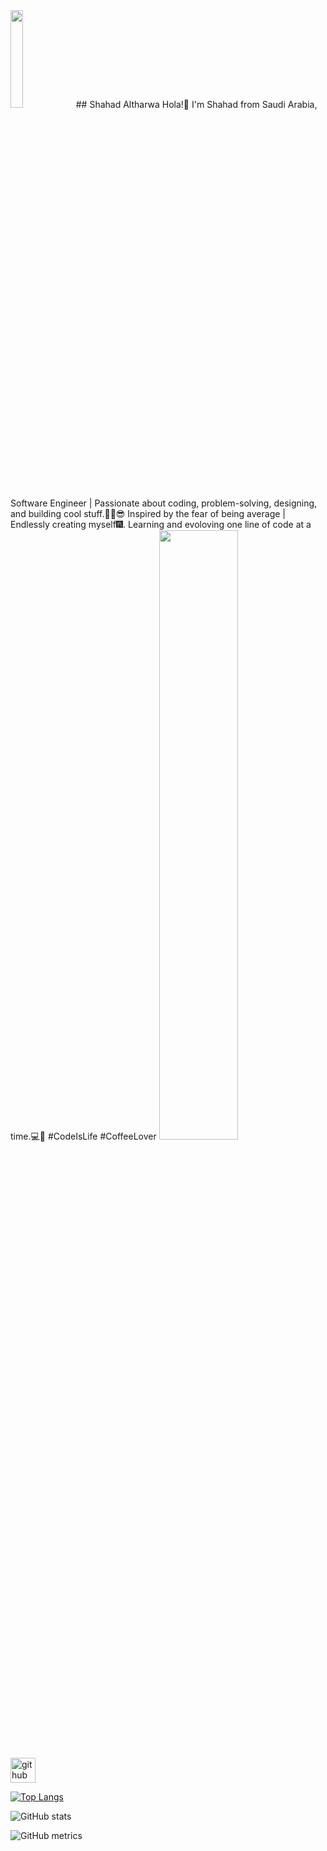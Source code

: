 <img src="https://github.com/shhahad20/About/blob/69d963b05a246f961164bd889fcfdf3983169697/Untitled-2-02.png" width="20%">
## Shahad Altharwa
Hola!👋 I'm Shahad from Saudi Arabia, Software Engineer | Passionate about coding, problem-solving, designing, and building cool stuff.🐱‍🏍😎
Inspired by the fear of being average | Endlessly creating myself🎆. Learning and evoloving one line of code at a time.💻🚀 #CodeIsLife #CoffeeLover

<img src="https://github.com/shhahad20/About/blob/main/Untitled-1-02.png" width="50%">



[<img src='https://cdn.jsdelivr.net/npm/simple-icons@3.0.1/icons/github.svg' alt='github' height='40'>](https://github.com/shhahad20)  

[![Top Langs](https://github-readme-stats.vercel.app/api/top-langs/?username=shhahad20)](https://github.com/anuraghazra/github-readme-stats)

![GitHub stats](https://github-readme-stats.vercel.app/api?username=shhahad20&show_icons=true)  

![GitHub metrics](https://metrics.lecoq.io/shhahad20)  

